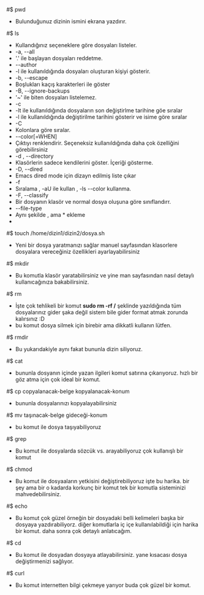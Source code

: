 #$ pwd
* Bulunduğunuz dizinin ismini ekrana yazdırır.

#$ ls
* Kullandığınız seçeneklere göre dosyaları listeler.
* -a, --all
 * '.' ile başlayan dosyaları reddetme.
* --author
 * -l ile kullanıldığında dosyaları oluşturan kişiyi gösterir.
* -b, --escape
 * Boşlukları kaçış karakterleri ile göster
* -B, --ignore-backups
 * '~' ile biten dosyaları listelemez.
* -c
 * -lt ile kullanıldığında dosyaların son değiştirlme tarihine göe sıralar
 * -l ile kullanıldığında değiştirilme tarihini gösterir ve isime göre sıralar
* -C
 * Kolonlara göre sıralar.
* --color[=WHEN]
 * Çıktıyı renklendirir. Seçeneksiz kullanıldığında daha çok özelliğini görebilirsiniz
* -d , --directory
 * Klasörlerin sadece kendilerini göster. İçeriği gösterme.
* -D, --dired
 * Emacs dired mode için dizayn edilmiş liste çıkar
* -f
 * Sıralama  , -aU ile kullan , -ls --color kullanma.
* -F, --classify
 * Bir dosyanın  klasör ve normal dosya oluşuna göre sınıflandırr.
* --file-type
 * Aynı şekilde , ama * ekleme
* 


















#$ touch /home/dizin1/dizin2/dosya.sh
* Yeni bir dosya yaratmanızı sağlar manuel sayfasından klasorlere dosyalara vereceğiniz özellikleri ayarlayabilirsiniz 

#$ mkdir
* Bu komutla klasör yaratabilirsiniz ve yine man sayfasından nasıl detaylı kullanıcağınıza bakabilirsiniz.

#$ rm
* İşte çok tehlikeli bir komut **sudo rm -rf /** şeklinde yazıldığında tüm dosyalarınız gider şaka değil sistem bile gider format atmak zorunda kalırsınız :D
* bu komut dosya silmek için birebir ama dikkatli kullanın lütfen.

#$ rmdir
* Bu yukarıdakiyle aynı fakat bununla dizin siliyoruz.

#$ cat
* bununla dosyanın içinde yazan ilgileri komut satırına çıkarıyoruz. hızlı bir göz atma için çok ideal bir komut.

#$ cp copyalanacak-belge kopyalanacak-konum
* bununla dosyalarınızı kopyalayabilirsiniz 

#$ mv taşınacak-belge gideceği-konum
* bu komut ile dosya taşıyabiliyoruz

#$ grep
* Bu komut ile dosyalarda sözcük vs. arayabiliyoruz çok kullanışlı bir komut

#$ chmod
* Bu komut ile dosyaaların yetkisini değiştirebiliyoruz işte bu harika. bir şey ama bir o kadarda korkunç bir komut tek bir komutla sisteminizi mahvedebilirsiniz.

#$ echo
* Bu komut çok güzel örneğin bir dosyadaki belli kelimeleri başka bir dosyaya yazdırabiliyorz. diğer komutlarla iç içe kullanılabildiği için harika bir komut. daha sonra çok detaylı anlatıcağım.

#$ cd
* Bu komut ile dosyadan dosyaya atlayabilirsiniz. yane kısacası dosya değiştirmenizi sağlıyor.

#$ curl
* Bu komut internetten bilgi çekmeye yarıyor buda çok güzel bir komut.
